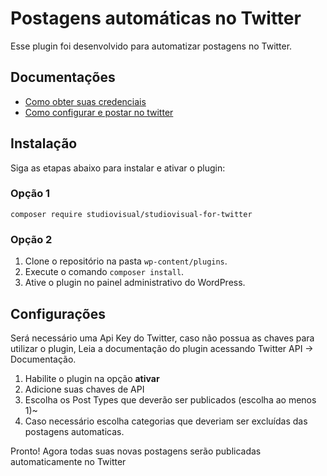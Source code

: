 # Postagens automáticas no Twitter

Esse plugin foi desenvolvido para automatizar postagens no Twitter.

## Documentações
- [Como obter suas credenciais](https://app.tango.us/app/workflow/Twitter-API---Como-obter-suas-credenciais-934f37ce063747eb9792e34aa5c16fbb)
- [Como configurar e postar no twitter](https://app.tango.us/app/workflow/Studio-Visual-for-Twitter-02b79d021bf6450aaecaff4a3965628c)

## Instalação
Siga as etapas abaixo para instalar e ativar o plugin:

### Opção 1
`composer require studiovisual/studiovisual-for-twitter`

### Opção 2
1. Clone o repositório na pasta `wp-content/plugins`.
2. Execute o comando `composer install`.
3. Ative o plugin no painel administrativo do WordPress.

## Configurações

Será necessário uma Api Key do Twitter, caso não possua as chaves para utilizar o plugin,
Leia a documentação do plugin acessando Twitter API -> Documentação.

1. Habilite o plugin na opção **ativar**
2. Adicione suas chaves de API
3. Escolha os Post Types que deverão ser publicados (escolha ao menos 1)~
4. Caso necessário escolha categorias que deveriam ser excluídas das postagens automaticas.

Pronto!
Agora todas suas novas postagens serão publicadas automaticamente no Twitter

